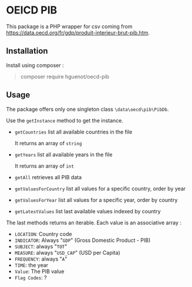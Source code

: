 # OEICD PIB

This package is a PHP wrapper for csv coming from https://data.oecd.org/fr/gdp/produit-interieur-brut-pib.htm.


## Installation

Install using composer : 

> composer require hguenot/oecd-pib

## Usage

The package offers only one singleton class `\data\oecd\pib\PibDb`.

Use the `getInstance` method to get the instance. 

- `getCountries` list all available countries in the file

  It returns an array of `string`

- `getYears` list all available years in the file

  It returns an array of `int`

- `getAll` retrieves all PIB data
- `getValuesForCountry` list all values for a specific country, order by year
- `getValuesForYear` list all values for a specific year, order by country
- `getLatestValues` list last available values indexed by country

The last methods returns an iterable. Each value is an associative array : 

- `LOCATION`: Country code
- `INDICATOR`: Always "`GDP`" (Gross Domestic Product - PIB)
- `SUBJECT`: always "`TOT`"
- `MEASURE`: always "`USD_CAP`" (USD per Capita)
- `FREQUENCY`: always "`A`"
- `TIME`: the year
- `Value`: The PIB value
- `Flag Codes`: ?
 
